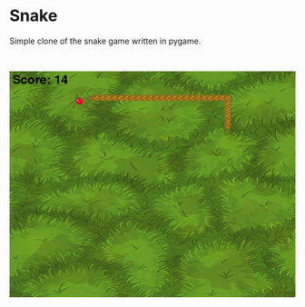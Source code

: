 # Snake
Simple clone of the snake game written in pygame.

</br>

![Alt text](/screenshots/snake1.png?raw=true)
